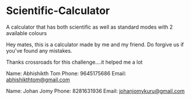 # Scientific-Calculator
A calculator that has both scientific as well as standard modes with 2 available colours


Hey mates, this is a calculator made by me and my friend. Do forgive us if you've found any mistakes.

Thanks crossroads for this challenge....it helped me a lot

Name: Abhishikth Tom
Phone: 9645175686
Email: abhishikthtom@gmail.com

Name: Johan Jomy
Phone: 8281631936
Email: johanjomykuru@gmail.com
